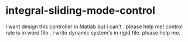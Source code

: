 # integral-sliding-mode-control
I want design this controller in Matlab but i can't . please help me!
control rule is in word file .
i write dynamic system's in rigid file.
please help me.
